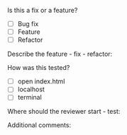 
Is this a fix or a feature?
- [ ] Bug fix
- [ ] Feature
- [ ] Refactor
 
Describe the feature - fix - refactor:


How was this tested?
- [ ] open index.html
- [ ] localhost
- [ ] terminal

Where should the reviewer start - test:


Additional comments:
